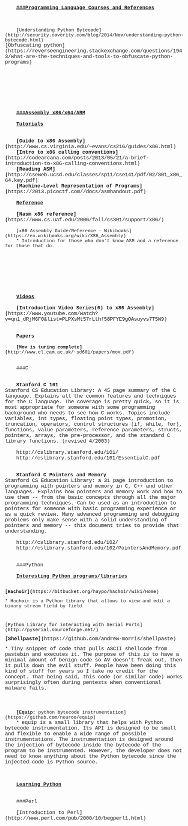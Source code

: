 <!DOCTYPE HTML PUBLIC "-//W3C//DTD HTML 4.0//EN" "http://www.w3.org/TR/REC-html40/strict.dtd">
<html><head><meta name="qrichtext" content="1" /><meta http-equiv="Content-Type" content="text/html; charset=utf-8" /><title>Programming - Languages/Courses/References</title><style type="text/css">
p, li { white-space: pre-wrap; }
</style></head><body style=" font-family:'Courier New'; font-size:12pt; font-weight:400; font-style:normal;">
<p style=" margin-top:0px; margin-bottom:0px; margin-left:0px; margin-right:0px; -qt-block-indent:0; text-indent:36px;"><span style=" font-weight:600; text-decoration: underline;">###Programming Language Courses and References</span></p>
<p style="-qt-paragraph-type:empty; margin-top:0px; margin-bottom:0px; margin-left:0px; margin-right:0px; -qt-block-indent:0; text-indent:36px; font-weight:600; text-decoration: underline;"><br /></p>
<p style="-qt-paragraph-type:empty; margin-top:0px; margin-bottom:0px; margin-left:0px; margin-right:0px; -qt-block-indent:0; text-indent:36px; font-weight:600; text-decoration: underline;"><br /></p>
<p style="-qt-paragraph-type:empty; margin-top:0px; margin-bottom:0px; margin-left:0px; margin-right:0px; -qt-block-indent:0; text-indent:36px; font-weight:600; text-decoration: underline;"><br /></p>
<p style=" margin-top:0px; margin-bottom:0px; margin-left:0px; margin-right:0px; -qt-block-indent:0; text-indent:36px;"><span style=" font-size:11pt;">[Understanding Python Bytecode](http://security.coverity.com/blog/2014/Nov/understanding-python-bytecode.html)</span></p>
<p style=" margin-top:0px; margin-bottom:0px; margin-left:0px; margin-right:0px; -qt-block-indent:0; text-indent:0px;">[Obfuscating python](https://reverseengineering.stackexchange.com/questions/1943/what-are-the-techniques-and-tools-to-obfuscate-python-programs)</p>
<p style="-qt-paragraph-type:empty; margin-top:0px; margin-bottom:0px; margin-left:0px; margin-right:0px; -qt-block-indent:0; text-indent:36px; font-weight:600; text-decoration: underline;"><br /></p>
<p style="-qt-paragraph-type:empty; margin-top:0px; margin-bottom:0px; margin-left:0px; margin-right:0px; -qt-block-indent:0; text-indent:36px; font-weight:600; text-decoration: underline;"><br /></p>
<p style="-qt-paragraph-type:empty; margin-top:0px; margin-bottom:0px; margin-left:0px; margin-right:0px; -qt-block-indent:0; text-indent:36px; font-weight:600; text-decoration: underline;"><br /></p>
<p style="-qt-paragraph-type:empty; margin-top:0px; margin-bottom:0px; margin-left:0px; margin-right:0px; -qt-block-indent:0; text-indent:36px; font-weight:600; text-decoration: underline;"><br /></p>
<p style="-qt-paragraph-type:empty; margin-top:0px; margin-bottom:0px; margin-left:0px; margin-right:0px; -qt-block-indent:0; text-indent:36px; font-weight:600; text-decoration: underline;"><br /></p>
<p style="-qt-paragraph-type:empty; margin-top:0px; margin-bottom:0px; margin-left:0px; margin-right:0px; -qt-block-indent:0; text-indent:36px; font-weight:600; text-decoration: underline;"><br /></p>
<p style="-qt-paragraph-type:empty; margin-top:0px; margin-bottom:0px; margin-left:0px; margin-right:0px; -qt-block-indent:0; text-indent:36px; font-weight:600; text-decoration: underline;"><br /></p>
<p style="-qt-paragraph-type:empty; margin-top:0px; margin-bottom:0px; margin-left:0px; margin-right:0px; -qt-block-indent:0; text-indent:36px; font-weight:600; text-decoration: underline;"><br /></p>
<p style=" margin-top:0px; margin-bottom:0px; margin-left:0px; margin-right:0px; -qt-block-indent:0; text-indent:36px;"><span style=" font-weight:600; text-decoration: underline;">###Assembly x86/x64/ARM</span></p>
<p style="-qt-paragraph-type:empty; margin-top:0px; margin-bottom:0px; margin-left:0px; margin-right:0px; -qt-block-indent:0; text-indent:36px;"><br /></p>
<p style=" margin-top:0px; margin-bottom:0px; margin-left:0px; margin-right:0px; -qt-block-indent:0; text-indent:36px;"><span style=" font-weight:600; text-decoration: underline;">Tutorials</span></p>
<p style="-qt-paragraph-type:empty; margin-top:0px; margin-bottom:0px; margin-left:0px; margin-right:0px; -qt-block-indent:0; text-indent:36px; font-weight:600; text-decoration: underline;"><br /></p>
<p style="-qt-paragraph-type:empty; margin-top:0px; margin-bottom:0px; margin-left:0px; margin-right:0px; -qt-block-indent:0; text-indent:36px; font-weight:600; text-decoration: underline;"><br /></p>
<p style=" margin-top:0px; margin-bottom:0px; margin-left:0px; margin-right:0px; -qt-block-indent:0; text-indent:36px;"><span style=" font-weight:600;">[Guide to x86 Assembly](</span>http://www.cs.virginia.edu/~evans/cs216/guides/x86.html)</p>
<p style=" margin-top:0px; margin-bottom:0px; margin-left:0px; margin-right:0px; -qt-block-indent:0; text-indent:36px;"><span style=" font-weight:600;">[Intro to x86 calling conventions](</span>http://codearcana.com/posts/2013/05/21/a-brief-introduction-to-x86-calling-conventions.html)</p>
<p style=" margin-top:0px; margin-bottom:0px; margin-left:0px; margin-right:0px; -qt-block-indent:0; text-indent:36px;"><span style=" font-weight:600;">[Reading ASM](</span>http://cseweb.ucsd.edu/classes/sp11/cse141/pdf/02/S01_x86_64.key.pdf)</p>
<p style=" margin-top:0px; margin-bottom:0px; margin-left:0px; margin-right:0px; -qt-block-indent:0; text-indent:36px;"><span style=" font-weight:600;">[Machine-Level Representation of Programs](</span>https://2013.picoctf.com//docs/asmhandout.pdf)</p>
<p style="-qt-paragraph-type:empty; margin-top:0px; margin-bottom:0px; margin-left:0px; margin-right:0px; -qt-block-indent:0; text-indent:36px;"><br /></p>
<p style=" margin-top:0px; margin-bottom:0px; margin-left:0px; margin-right:0px; -qt-block-indent:0; text-indent:36px;"><span style=" font-weight:600; text-decoration: underline;">Reference</span></p>
<p style="-qt-paragraph-type:empty; margin-top:0px; margin-bottom:0px; margin-left:0px; margin-right:0px; -qt-block-indent:0; text-indent:36px; font-weight:600;"><br /></p>
<p style=" margin-top:0px; margin-bottom:0px; margin-left:0px; margin-right:0px; -qt-block-indent:0; text-indent:36px;"><span style=" font-weight:600;">[Nasm x86 reference](</span>https://www.cs.uaf.edu/2006/fall/cs301/support/x86/)</p>
<p style="-qt-paragraph-type:empty; margin-top:0px; margin-bottom:0px; margin-left:0px; margin-right:0px; -qt-block-indent:0; text-indent:0px;"><br /></p>
<p style=" margin-top:0px; margin-bottom:0px; margin-left:0px; margin-right:0px; -qt-block-indent:0; text-indent:36px;"><span style=" font-size:11pt;">[x86 Assembly Guide/Reference - Wikibooks](https://en.wikibooks.org/wiki/X86_Assembly)</span></p>
<p style=" margin-top:0px; margin-bottom:0px; margin-left:0px; margin-right:0px; -qt-block-indent:0; text-indent:36px;"><span style=" font-size:11pt;">* Introduction for those who don’t know ASM and a reference for those that do.</span></p>
<p style="-qt-paragraph-type:empty; margin-top:0px; margin-bottom:0px; margin-left:0px; margin-right:0px; -qt-block-indent:0; text-indent:36px; font-size:11pt;"><br /></p>
<p style="-qt-paragraph-type:empty; margin-top:0px; margin-bottom:0px; margin-left:0px; margin-right:0px; -qt-block-indent:0; text-indent:36px; font-size:11pt;"><br /></p>
<p style="-qt-paragraph-type:empty; margin-top:0px; margin-bottom:0px; margin-left:0px; margin-right:0px; -qt-block-indent:0; text-indent:36px; font-size:11pt;"><br /></p>
<p style="-qt-paragraph-type:empty; margin-top:0px; margin-bottom:0px; margin-left:0px; margin-right:0px; -qt-block-indent:0; text-indent:36px; font-size:11pt;"><br /></p>
<p style="-qt-paragraph-type:empty; margin-top:0px; margin-bottom:0px; margin-left:0px; margin-right:0px; -qt-block-indent:0; text-indent:36px; font-size:11pt;"><br /></p>
<p style="-qt-paragraph-type:empty; margin-top:0px; margin-bottom:0px; margin-left:0px; margin-right:0px; -qt-block-indent:0; text-indent:36px; font-size:11pt;"><br /></p>
<p style="-qt-paragraph-type:empty; margin-top:0px; margin-bottom:0px; margin-left:0px; margin-right:0px; -qt-block-indent:0; text-indent:36px; font-size:11pt;"><br /></p>
<p style="-qt-paragraph-type:empty; margin-top:0px; margin-bottom:0px; margin-left:0px; margin-right:0px; -qt-block-indent:0; text-indent:36px; font-size:11pt;"><br /></p>
<p style="-qt-paragraph-type:empty; margin-top:0px; margin-bottom:0px; margin-left:0px; margin-right:0px; -qt-block-indent:0; text-indent:36px;"><br /></p>
<p style=" margin-top:0px; margin-bottom:0px; margin-left:0px; margin-right:0px; -qt-block-indent:0; text-indent:36px;"><span style=" font-weight:600; text-decoration: underline;">Videos</span></p>
<p style="-qt-paragraph-type:empty; margin-top:0px; margin-bottom:0px; margin-left:0px; margin-right:0px; -qt-block-indent:0; text-indent:36px; font-weight:600;"><br /></p>
<p style=" margin-top:0px; margin-bottom:0px; margin-left:0px; margin-right:0px; -qt-block-indent:0; text-indent:36px;"><span style=" font-weight:600;">[Introduction Video Series(6) to x86 Assembly](</span>https://www.youtube.com/watch?v=qn1_dRjM6F0&amp;list=PLPXsMt57rLthf58PFYE9gOAsuyvs7T5W9)</p>
<p style="-qt-paragraph-type:empty; margin-top:0px; margin-bottom:0px; margin-left:0px; margin-right:0px; -qt-block-indent:0; text-indent:36px;"><br /></p>
<p style="-qt-paragraph-type:empty; margin-top:0px; margin-bottom:0px; margin-left:0px; margin-right:0px; -qt-block-indent:0; text-indent:0px;"><br /></p>
<p style=" margin-top:0px; margin-bottom:0px; margin-left:0px; margin-right:0px; -qt-block-indent:0; text-indent:36px;"><span style=" font-weight:600; text-decoration: underline;">Papers</span></p>
<p style="-qt-paragraph-type:empty; margin-top:0px; margin-bottom:0px; margin-left:0px; margin-right:0px; -qt-block-indent:0; text-indent:36px;"><br /></p>
<p style=" margin-top:0px; margin-bottom:0px; margin-left:0px; margin-right:0px; -qt-block-indent:0; text-indent:36px;"><span style=" font-size:11pt; font-weight:600;">[Mov is turing complete](</span><span style=" font-size:11pt;">http://www.cl.cam.ac.uk/~sd601/papers/mov.pdf)</span></p>
<p style="-qt-paragraph-type:empty; margin-top:0px; margin-bottom:0px; margin-left:0px; margin-right:0px; -qt-block-indent:0; text-indent:36px; font-size:11pt;"><br /></p>
<p style="-qt-paragraph-type:empty; margin-top:0px; margin-bottom:0px; margin-left:0px; margin-right:0px; -qt-block-indent:0; text-indent:36px;"><br /></p>
<p style=" margin-top:0px; margin-bottom:0px; margin-left:0px; margin-right:0px; -qt-block-indent:0; text-indent:36px;">###C</p>
<p style="-qt-paragraph-type:empty; margin-top:0px; margin-bottom:0px; margin-left:0px; margin-right:0px; -qt-block-indent:0; text-indent:36px;"><br /></p>
<p style="-qt-paragraph-type:empty; margin-top:0px; margin-bottom:0px; margin-left:0px; margin-right:0px; -qt-block-indent:0; text-indent:0px;"><br /></p>
<p style=" margin-top:0px; margin-bottom:0px; margin-left:0px; margin-right:0px; -qt-block-indent:0; text-indent:36px;"><span style=" font-weight:600;">Stanford C 101</span></p>
<p style=" margin-top:0px; margin-bottom:0px; margin-left:0px; margin-right:0px; -qt-block-indent:0; text-indent:0px;">Stanford CS Education Library: A 45 page summary of the C language. Explains all the common features and techniques for the C language. The coverage is pretty quick, so it is most appropriate for someone with some programming background who needs to see how C works. Topics include variables, int types, floating point types, promotion, truncation, operators, control structures (if, while, for), functions, value parameters, reference parameters, structs, pointers, arrays, the pre-processor, and the standard C library functions. (revised 4/2003) </p>
<p style="-qt-paragraph-type:empty; margin-top:0px; margin-bottom:0px; margin-left:0px; margin-right:0px; -qt-block-indent:0; text-indent:0px;"><br /></p>
<p style=" margin-top:0px; margin-bottom:0px; margin-left:0px; margin-right:0px; -qt-block-indent:0; text-indent:36px;">http://cslibrary.stanford.edu/101/</p>
<p style=" margin-top:0px; margin-bottom:0px; margin-left:0px; margin-right:0px; -qt-block-indent:0; text-indent:36px;">http://cslibrary.stanford.edu/101/EssentialC.pdf</p>
<p style="-qt-paragraph-type:empty; margin-top:0px; margin-bottom:0px; margin-left:0px; margin-right:0px; -qt-block-indent:0; text-indent:36px;"><br /></p>
<p style="-qt-paragraph-type:empty; margin-top:0px; margin-bottom:0px; margin-left:0px; margin-right:0px; -qt-block-indent:0; text-indent:36px;"><br /></p>
<p style=" margin-top:0px; margin-bottom:0px; margin-left:0px; margin-right:0px; -qt-block-indent:0; text-indent:36px;"><span style=" font-weight:600;">Stanford C Pointers and Memory</span></p>
<p style=" margin-top:0px; margin-bottom:0px; margin-left:0px; margin-right:0px; -qt-block-indent:0; text-indent:0px;">Stanford CS Education Library: a 31 page introduction to programming with pointers and memory in C, C++ and other languages. Explains how pointers and memory work and how to use them -- from the basic concepts through all the major programming techniques. Can be used as an introduction to pointers for someone with basic programming experience or as a quick review. Many advanced programming and debugging problems only make sense with a solid understanding of pointers and memory -- this document tries to provide that understanding. </p>
<p style="-qt-paragraph-type:empty; margin-top:0px; margin-bottom:0px; margin-left:0px; margin-right:0px; -qt-block-indent:0; text-indent:0px;"><br /></p>
<p style=" margin-top:0px; margin-bottom:0px; margin-left:0px; margin-right:0px; -qt-block-indent:0; text-indent:36px;">http://cslibrary.stanford.edu/102/</p>
<p style=" margin-top:0px; margin-bottom:0px; margin-left:0px; margin-right:0px; -qt-block-indent:0; text-indent:36px;">http://cslibrary.stanford.edu/102/PointersAndMemory.pdf</p>
<p style="-qt-paragraph-type:empty; margin-top:0px; margin-bottom:0px; margin-left:0px; margin-right:0px; -qt-block-indent:0; text-indent:36px;"><br /></p>
<p style="-qt-paragraph-type:empty; margin-top:0px; margin-bottom:0px; margin-left:0px; margin-right:0px; -qt-block-indent:0; text-indent:36px;"><br /></p>
<p style=" margin-top:0px; margin-bottom:0px; margin-left:0px; margin-right:0px; -qt-block-indent:0; text-indent:36px;">###Python</p>
<p style="-qt-paragraph-type:empty; margin-top:0px; margin-bottom:0px; margin-left:0px; margin-right:0px; -qt-block-indent:0; text-indent:36px;"><br /></p>
<p style=" margin-top:0px; margin-bottom:0px; margin-left:0px; margin-right:0px; -qt-block-indent:0; text-indent:36px;"><span style=" font-weight:600; text-decoration: underline;">Interesting Python programs/libraries</span></p>
<p style="-qt-paragraph-type:empty; margin-top:0px; margin-bottom:0px; margin-left:0px; margin-right:0px; -qt-block-indent:0; text-indent:36px;"><br /></p>
<p style=" margin-top:14px; margin-bottom:12px; margin-left:0px; margin-right:0px; -qt-block-indent:0; text-indent:0px;"><span style=" font-size:11pt; font-weight:600;">[Hachoir](</span><span style=" font-size:11pt;">https://bitbucket.org/haypo/hachoir/wiki/Home)</span></p>
<p style=" margin-top:14px; margin-bottom:12px; margin-left:0px; margin-right:0px; -qt-block-indent:0; text-indent:0px;"><span style=" font-size:11pt;">* Hachoir is a Python library that allows to view and edit a binary stream field by field</span></p>
<p style="-qt-paragraph-type:empty; margin-top:14px; margin-bottom:12px; margin-left:0px; margin-right:0px; -qt-block-indent:0; text-indent:0px; font-size:11pt;"><br /></p>
<p style=" margin-top:14px; margin-bottom:12px; margin-left:0px; margin-right:0px; -qt-block-indent:0; text-indent:0px;"><span style=" font-size:11pt;">[Python Library for interacting with Serial Ports](http://pyserial.sourceforge.net/)</span></p>
<p style=" margin-top:12px; margin-bottom:12px; margin-left:0px; margin-right:0px; -qt-block-indent:0; text-indent:0px;"><span style=" font-weight:600;">[Shellpaste](</span>https://github.com/andrew-morris/shellpaste)</p>
<p style=" margin-top:14px; margin-bottom:12px; margin-left:0px; margin-right:0px; -qt-block-indent:0; text-indent:0px;">* Tiny snippet of code that pulls ASCII shellcode from pastebin and executes it. The purpose of this is to have a minimal amount of benign code so AV doesn't freak out, then it pulls down the evil stuff. People have been doing this kind of stuff for years so I take no credit for the concept. That being said, this code (or similar code) works surprisingly often during pentests when conventional malware fails. </p>
<p style="-qt-paragraph-type:empty; margin-top:12px; margin-bottom:12px; margin-left:0px; margin-right:0px; -qt-block-indent:0; text-indent:0px;"><br /></p>
<p style="-qt-paragraph-type:empty; margin-top:0px; margin-bottom:0px; margin-left:0px; margin-right:0px; -qt-block-indent:0; text-indent:36px;"><br /></p>
<p style=" margin-top:0px; margin-bottom:0px; margin-left:0px; margin-right:0px; -qt-block-indent:0; text-indent:36px;"><span style=" font-size:11pt; font-weight:600;">[Equip</span><span style=" font-size:11pt;">: python bytecode instrumentation](https://github.com/neuroo/equip)</span></p>
<p style=" margin-top:0px; margin-bottom:0px; margin-left:0px; margin-right:0px; -qt-block-indent:0; text-indent:36px;"><span style=" font-size:11pt;">* </span>equip is a small library that helps with Python bytecode instrumentation. Its API is designed to be small and flexible to enable a wide range of possible instrumentations. The instrumentation is designed around the injection of bytecode inside the bytecode of the program to be instrumented. However, the developer does not need to know anything about the Python bytecode since the injected code is Python source.</p>
<p style="-qt-paragraph-type:empty; margin-top:0px; margin-bottom:0px; margin-left:0px; margin-right:0px; -qt-block-indent:0; text-indent:36px;"><br /></p>
<p style="-qt-paragraph-type:empty; margin-top:0px; margin-bottom:0px; margin-left:0px; margin-right:0px; -qt-block-indent:0; text-indent:36px;"><br /></p>
<p style="-qt-paragraph-type:empty; margin-top:0px; margin-bottom:0px; margin-left:0px; margin-right:0px; -qt-block-indent:0; text-indent:36px;"><br /></p>
<p style=" margin-top:0px; margin-bottom:0px; margin-left:0px; margin-right:0px; -qt-block-indent:0; text-indent:36px;"><span style=" font-weight:600; text-decoration: underline;">Learning Python</span></p>
<p style="-qt-paragraph-type:empty; margin-top:0px; margin-bottom:0px; margin-left:0px; margin-right:0px; -qt-block-indent:0; text-indent:36px;"><br /></p>
<p style="-qt-paragraph-type:empty; margin-top:0px; margin-bottom:0px; margin-left:0px; margin-right:0px; -qt-block-indent:0; text-indent:36px;"><br /></p>
<p style=" margin-top:0px; margin-bottom:0px; margin-left:0px; margin-right:0px; -qt-block-indent:0; text-indent:36px;">###Perl</p>
<p style="-qt-paragraph-type:empty; margin-top:0px; margin-bottom:0px; margin-left:0px; margin-right:0px; -qt-block-indent:0; text-indent:36px;"><br /></p>
<p style=" margin-top:0px; margin-bottom:0px; margin-left:0px; margin-right:0px; -qt-block-indent:0; text-indent:36px;">[Introduction to Perl](http://www.perl.com/pub/2000/10/begperl1.html)</p>
<p style="-qt-paragraph-type:empty; margin-top:0px; margin-bottom:0px; margin-left:0px; margin-right:0px; -qt-block-indent:0; text-indent:36px;"><br /></p></body></html>